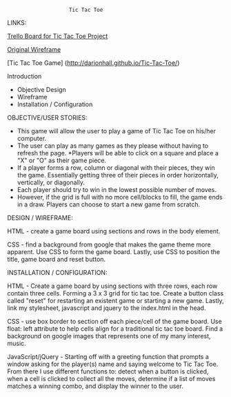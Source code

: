                         Tic Tac Toe

LINKS:


[Trello Board for Tic Tac Toe Project](https://trello.com/b/gu5jngTs/tic-tac-toe)

[Original Wireframe](https://gomockingbird.com/projects/q7r0d4r/4gXVnC)

[Tic Tac Toe Game] (http://darionhall.github.io/Tic-Tac-Toe/)

Introduction

 * Objective Design
 * Wireframe
 * Installation / Configuration

OBJECTIVE/USER STORIES:

* This game will allow the user to play a game of Tic Tac Toe on his/her
computer.
* The user can play as many games as they please without having to
refresh the page.
*Players will be able to click on a square and place a "X" or "O" as their
game piece.
* If a player forms a row, column or diagonal with
their pieces, they win the game. Essentially getting three of their pieces
in order horizontally, vertically, or diagonally.
* Each player should try to win in the lowest possible number of moves.
* However, if the grid is full with no more cell/blocks to fill, the game ends
in a draw. Players can choose to start a new game from scratch.


DESIGN / WIREFRAME:


HTML - create a game board using sections and rows in the body element.

CSS - find a background from google that makes the game theme more apparent.
Use CSS to form the game board. Lastly, use CSS to position the title, game
board and reset button.


INSTALLATION / CONFIGURATION:


HTML - Create a game board by using sections with three rows, each row contain
three cells. Forming a 3 x 3 grid for tic tac toe. Create a button class
called "reset" for restarting an existent game or starting a new game. Lastly,
link my stylesheet, javascript and jquery to the index.html in the head.

CSS - use box border to section off each piece/cell of the game board. Use
float: left attribute to help cells align for a traditional tic tac toe board.
Find a background on google images that represents one of my many interest,
music.

JavaScript/jQuery - Starting off with a greeting function that prompts a
window asking for the player(s) name and saying welcome to Tic Tac Toe. From
there I use different functions to: detect when a button is clicked, when a
cell is clicked to collect all the moves, determine if a list of moves matches
a winning combo, and display the winner to the user.
